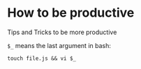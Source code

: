 # How to be productive
Tips and Tricks to be more productive

`$_` means the last argument in bash:

```
touch file.js && vi $_
```
